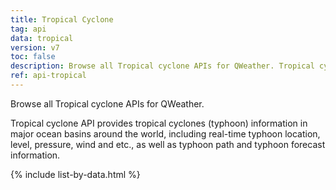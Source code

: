 ```yaml
---
title: Tropical Cyclone
tag: api
data: tropical
version: v7
toc: false
description: Browse all Tropical cyclone APIs for QWeather. Tropical cyclone API provides tropical cyclones (typhoon) information in major ocean basins around the world, including real-time typhoon location, level, pressure, wind and etc., as well as typhoon path and typhoon forecast information.
ref: api-tropical
---
```


Browse all Tropical cyclone APIs for QWeather. 

Tropical cyclone API provides tropical cyclones (typhoon) information in major ocean basins around the world, including real-time typhoon location, level, pressure, wind and etc., as well as typhoon path and typhoon forecast information.

{% include list-by-data.html %}